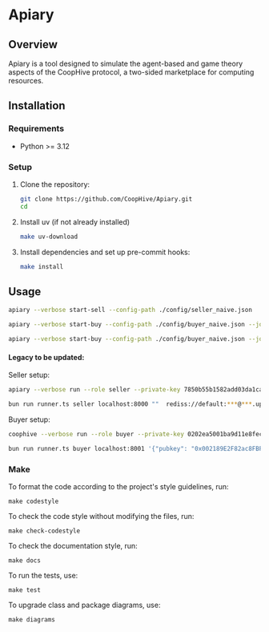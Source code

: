 # Apiary

## Overview

Apiary is a tool designed to simulate the agent-based and game theory aspects of the CoopHive protocol, a two-sided marketplace for computing resources.

## Installation

### Requirements

- Python >= 3.12

### Setup

1. Clone the repository:

   ```bash
   git clone https://github.com/CoopHive/Apiary.git
   cd 
2. Install uv (if not already installed)

    ```bash
    make uv-download
3. Install dependencies and set up pre-commit hooks:

    ```bash
    make install
## Usage

```bash
apiary --verbose start-sell --config-path ./config/seller_naive.json
```
```bash
apiary --verbose start-buy --config-path ./config/buyer_naive.json --job-path ./jobs/cowsay.Dockerfile
```
```bash
apiary --verbose start-buy --config-path ./config/buyer_naive.json --job-path ./jobs/cowsay.Dockerfile --price '["0x036CbD53842c5426634e7929541eC2318f3dCF7e", 1]'
```

#### Legacy to be updated:

Seller setup:
```bash
apiary --verbose run --role seller --private-key 7850b55b1582add03da1cab6350cdccd7fc13c093b5bc61a5378469b8151341a --public-key 0x1C53Ec481419daA436B47B2c916Fa3766C6Da9Fc --policy-name naive_accepter --inference-endpoint-port 8000

bun run runner.ts seller localhost:8000 ""  rediss://default:***@***.upstash.io:6379
```
Buyer setup:
```bash
coophive --verbose run --role buyer --private-key 0202ea5001ba9d11e8fecb4a3a943fbaa4a1068821e35533bd2161e76d333811 --public-key 0x002189E2F82ac8FBF19e2Dc279d19E07eCE12cfb --policy-name naive_accepter --inference-endpoint-port 8001

bun run runner.ts buyer localhost:8001 '{"pubkey": "0x002189E2F82ac8FBF19e2Dc279d19E07eCE12cfb","offerId": "offer_0","data": {"_tag": "offer","query": "FROM alpine:3.7\nRUN apk update && apk add --no-cache git perl && cd /tmp && git clone https://github.com/jasonm23/cowsay.git && cd cowsay ; ./install.sh /usr/local && rm -rf /var/cache/apk/* /var/tmp/* /tmp/* && apk del git\nCMD [\"/usr/local/bin/cowsay\",\"Docker is very good !\"]","price": ["0x036CbD53842c5426634e7929541eC2318f3dCF7e"]}}' rediss://default:***@***.upstash.io:6379
```

### Make

To format the code according to the project's style guidelines, run:

    make codestyle
To check the code style without modifying the files, run:

    make check-codestyle
To check the documentation style, run:

    make docs

To run the tests, use:

    make test

To upgrade class and package diagrams, use:

    make diagrams
